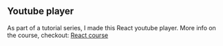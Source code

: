 ## Youtube player

As part of a tutorial series, I made this React youtube player. 
More info on the course, checkout: [React course](https://www.udemy.com/react-redux/)
